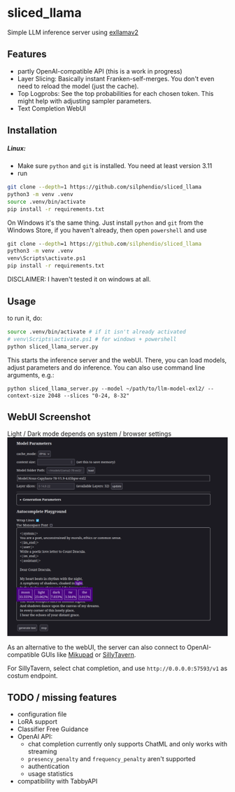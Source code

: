 # sliced_llama
Simple LLM inference server using [exllamav2](https://github.com/turboderp/exllamav2)

## Features
- partly OpenAI-compatible API (this is a work in progress)
- Layer Slicing: Basically instant Franken-self-merges. You don't even need to reload the model (just the cache).
- Top Logprobs: See the top probabilities for each chosen token. This might help with adjusting sampler parameters.
- Text Completion WebUI

## Installation
##### Linux:
- Make sure `python` and `git` is installed. You need at least version 3.11
- run
```bash
git clone --depth=1 https://github.com/silphendio/sliced_llama
python3 -m venv .venv
source .venv/bin/activate
pip install -r requirements.txt
```
On Windows it's the same thing. Just install `python` and `git` from the Windows Store, if you haven't already, then open `powershell` and use
```cmd
git clone --depth=1 https://github.com/silphendio/sliced_llama
python3 -m venv .venv
venv\Scripts\activate.ps1
pip install -r requirements.txt
```
DISCLAIMER: I haven't tested it on windows at all.

## Usage
to run it, do:
```bash
source .venv/bin/activate # if it isn't already activated
# venv\Scripts\activate.ps1 # for windows + powershell
python sliced_llama_server.py
```
This starts the inference server and the webUI. There, you can load models, adjust parameters and do inference.
You can also use command line arguments, e.g.:
```
python sliced_llama_server.py --model ~/path/to/llm-model-exl2/ --context-size 2048 --slices "0-24, 8-32"
```
## WebUI Screenshot
Light / Dark mode depends on system / browser settings
![Screenshot](https://raw.githubusercontent.com/silphendio/sliced_llama/main/screenshots/webui_screenshot.png)

As an alternative to the webUI, the server can also connect to OpenAI-compatible GUIs like [Mikupad](https://github.com/lmg-anon/mikupad) or [SillyTavern](https://github.com/SillyTavern/SillyTavern).

For SillyTavern, select chat completion, and use `http://0.0.0.0:57593/v1` as costum endpoint. 

## TODO / missing features
- configuration file
- LoRA support
- Classifier Free Guidance
- OpenAI API:
  - chat completion currently only supports ChatML and only works with streaming
  - `presency_penalty` and `frequency_penalty` aren't supported
  - authentication
  - usage statistics
- compatibility with TabbyAPI
